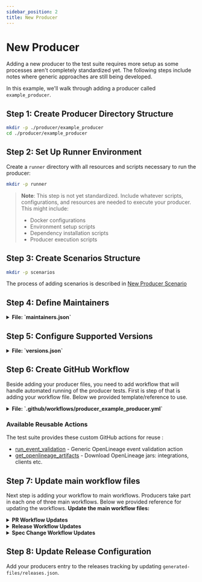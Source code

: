 ```yaml
---
sidebar_position: 2
title: New Producer
---
```



# New Producer

Adding a new producer to the test suite requires more setup as some processes aren't completely standardized yet. The following steps include notes where generic approaches are still being developed.

In this example, we'll walk through adding a producer called `example_producer`.

## Step 1: Create Producer Directory Structure

```bash
mkdir -p ./producer/example_producer
cd ./producer/example_producer
```

## Step 2: Set Up Runner Environment
Create a `runner` directory with all resources and scripts necessary to run the producer:

```bash
mkdir -p runner
```

> **Note**: This step is not yet standardized. Include whatever scripts, configurations, and resources are needed to execute your producer. This might include:
> - Docker configurations
> - Environment setup scripts  
> - Dependency installation scripts
> - Producer execution scripts

## Step 3: Create Scenarios Structure
```bash
mkdir -p scenarios
```

The process of adding scenarios is described in [New Producer Scenario](#new-producer-scenario)

## Step 4: Define Maintainers

<details>
<summary><strong>File: `maintainers.json`</strong></summary>

```json
[
  {
    "type": "maintainer", 
    "github-name": "your_github_user",
    "email": "your.email@example.com",
    "link": ""
  }
]
```
</details>

## Step 5: Configure Supported Versions

<details>
<summary><strong>File: `versions.json`</strong></summary>

```json
{
  "openlineage_versions": ["1.2.0"],
  "component_version": ["2.1.0"]
}
```
</details>

## Step 6: Create GitHub Workflow

Beside adding your producer files, you need to add workflow that will handle automated running of the producer tests. 
First is step of that is adding your workflow file. Below we provided template/reference to use.

<details>
<summary><strong>File: `.github/workflows/producer_example_producer.yml`</strong></summary>

```yaml
name: Example Producer

on:
  workflow_call:
    secrets:
      secret1:
        required: true
    inputs:
      producer_release:
        description: "release of producer to use"
        type: string
      ol_release:
        description: "release tag of OpenLineage to use"
        type: string
      get-latest-snapshots:
        description: "Should the artifact be downloaded from maven repo or circleci"
        type: string

jobs:
  run-spark-tests:
    runs-on: ubuntu-latest
    steps:
      - name: Checkout code
        uses: actions/checkout@v4

      - name: initialize tests
        id: init
        run: |
          # Run through all scenarios and check if the produce_release and ol_release are within bounds, if not skip
          # If all scenarios are skipped skip all further steps
          scenarios=$(./scripts/get_valid_test_scenarios.sh "producer/spark_dataproc/scenarios/" ${{ inputs.producer_release }} ${{ inputs.ol_release }} )
          [[ "$scenarios" == "" ]] || echo "scenarios=$scenarios" >> $GITHUB_OUTPUT

      - name: Get OL artifacts
        id: get-ol-artifacts
        if: ${{ steps.init.outputs.scenarios }} 
        uses: ./.github/actions/get_openlineage_artifacts
        with:
          version: ${{ inputs.ol_release }}

      - name: Start producer
        id: start-producer
        if: ${{ steps.init.outputs.scenarios }}
        run: # code for starting the producer instance


      - name: Run producer jobs and create OL events
        if: ${{ steps.init.outputs.scenarios }}
        id: run-producer
        continue-on-error: true
        run: |
          # code for running the test scenarios, events should be stored in <test_output_dir>/scenario_name/
           
          echo "event_dir=<test_output_dir>" >> $GITHUB_OUTPUT
          
      - name: Terminate producer
        if: ${{ always() && steps.init.outputs.scenarios }}
        run: # code for terminating the producer

      - name: Fail if jobs failed
        if: ${{ steps.init.outputs.scenarios && steps.run-producer.outcome  == 'failure' }}
        run: |
          echo "step 'Run producer jobs and create OL events' has ended with failure but to terminate the cluster we needed to continue on error but fail the job after cluster termination."
          echo "This will become redundant if starting the cluster is extracted to custom action with post actions defined."
          echo "For now composite actions do not support post actions."
          exit 1

      - name: Validation
        if: ${{ steps.init.outputs.scenarios }}
        uses: ./.github/actions/run_event_validation
        with:
          component: '<producer name>'
          release_tags: ${{ inputs.get-latest-snapshots == 'true' && 'main' || inputs.ol_release }}
          ol_release: ${{ inputs.ol_release }}
          component_release: ${{ inputs.producer_release }}
          event-directory: ${{ steps.run-producer.outputs.event_dir }}
          target-path: 'spark-dataproc-${{inputs.producer_release}}-${{inputs.ol_release}}-report.json'

      - uses: actions/upload-artifact@v4
        if: ${{ steps.init.outputs.scenarios }}
        with:
          name: spark-dataproc-${{inputs.spark_release}}-${{inputs.ol_release}}-report
          path: spark-dataproc-${{inputs.spark_release}}-${{inputs.ol_release}}-report.json
          retention-days: 1
```
</details>

### Available Reusable Actions

The test suite provides these custom GitHub actions for reuse :
- [run_event_validation](../event_validation.md#run-event-validation) - Generic OpenLineage event validation action
- [get_openlineage_artifacts](../event_validation.md#get-openlineage-artifacts) - Download OpenLineage jars: integrations, clients etc.

## Step 7: Update main workflow files
Next step is adding your workflow to main workflows. Producers take part in each one of three main workflows.
Below we provided reference for updating the workflows.
**Update the main workflow files:**

<details>
<summary><strong>PR Workflow Updates</strong></summary>

```yaml
  initialize_workflow:
    outputs:
    # ...  
      example_producer_matrix: ${{ steps.set-matrix-values.outputs.example_producer_matrix }}
    steps:
       - name: get changed files
         id: get-changed
         run: |
          # ...
          example_producer=$(check_path "producer/example_producer/" "producer_name_changed")
          
          if [[ $scenarios || $dataplex || $spark_dataproc || $example_producer ]]; then
              echo "any_changed=true" >> $GITHUB_OUTPUT
          fi
   
       - name: set-matrix-values
         id: set-matrix-values
         run: |
           # ...
     
           echo "example_producer_matrix=$(get_matrix example_producer)" >> $GITHUB_OUTPUT

  example_producer:
    needs: initialize_workflow
    if: ${{ needs.initialize_workflow.outputs.run_example_producer == 'true' }}
    uses: ./.github/workflows/producer_example_producer.yml
    strategy:
      matrix: ${{ fromJson(needs.initialize_workflow.outputs.example_producer_matrix) }}
    secrets:
      secret1: ${{ secrets.SECRET1 }}
    with:
      ol_release: ${{ matrix.openlineage_versions }}
      producer_release: ${{ matrix.component_version }}
      get-latest-snapshots: 'false'

  collect-and-compare-reports:
    needs:
      # ... other producers
      - example_producer
    if: ${{ !failure() && needs.initialize_workflow.outputs.any_run  == 'true'}}
    uses: ./.github/workflows/collect_and_compare_reports.yml
    with:
      fail-for-new-failures: true
```
</details>

<details>
<summary><strong>Release Workflow Updates</strong></summary>

```yaml
on:
  workflow_dispatch:
    inputs:
       #...
      example_producer_matrix:
        description: 'Overwrite matrix for example_producer tests'
        required: false
jobs:
  initialize_workflow:
    outputs:
      # ...
      run_example_producer: ${{ github.event.inputs.run_example_producer || 'true' }}
      example_producer_matrix: ${{ github.event.inputs.example_producer_matrix || steps.set-matrix-values.outputs.example_producer_matrix }}
    steps:
      - name: set-matrix-values
        id: set-matrix-values
        run: |
          # ...
          echo "example_producer_matrix=$(get_matrix example_producer)" >> $GITHUB_OUTPUT
           
  spark-dataproc:
    needs: initialize_workflow
    if: ${{ needs.initialize_workflow.outputs.run_<produce_name> == 'true' }}
    uses: ./.github/workflows/producer_<produce_name>.yml
    strategy:
      matrix: ${{ fromJson(needs.initialize_workflow.outputs.<produce_name>_matrix) }}
    secrets:
      secret1: ${{ secrets.SECRET1 }}
    with:
      ol_release: ${{ matrix.openlineage_versions }}
      spark_release: ${{ matrix.component_version }}
      get-latest-snapshots: 'false'
      
  collect-and-compare-reports:
    needs:
      # ... other producers
      - <produce_name>
```
</details>

<details>
<summary><strong>Spec Change Workflow Updates</strong></summary>

```yaml
on:
  workflow_dispatch:
    inputs:
       #...
      example_producer_matrix:
        description: 'Overwrite matrix for example_producer tests'
        required: false
jobs:
  initialize_workflow:
    outputs:
      # ...
      run_example_producer: ${{ github.event.inputs.run_example_producer || 'true' }}
      example_producer_matrix: ${{ github.event.inputs.example_producer_matrix || steps.set-matrix-values.outputs.example_producer_matrix }}
    steps:
      - name: set-matrix-values
        id: set-matrix-values
        run: |
          # ...
          echo "example_producer_matrix=$(get_matrix example_producer)" >> $GITHUB_OUTPUT
           
  example_producer:
    needs: initialize_workflow
    if: ${{ needs.initialize_workflow.outputs.run_example_producer == 'true' }}
    uses: ./.github/workflows/producer_example_producer.yml
    strategy:
      matrix: ${{ fromJson(needs.initialize_workflow.outputs.example_producer_matrix) }}
    secrets:
      secret1: ${{ secrets.SECRET1 }}
    with:
      ol_release: ${{ matrix.openlineage_versions }}
      producer_release: ${{ matrix.component_version }}
      get-latest-snapshots: 'true'

  collect-and-compare-reports:
    needs:
      # ... other producers
      - example_producer
```
</details>

## Step 8: Update Release Configuration

Add your producers entry to the releases tracking by updating `generated-files/releases.json`.

